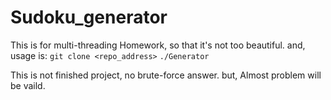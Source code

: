# Sudoku_generator
This is for multi-threading Homework, so that it's not too beautiful.
and, usage is:
`git clone <repo_address>`
`./Generator`

This is not finished project, no brute-force answer.
but, Almost problem will be vaild.
